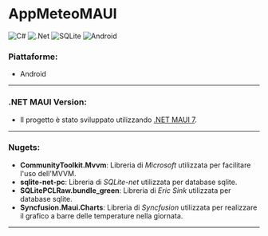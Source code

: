 # AppMeteoMAUI

![C#](https://img.shields.io/badge/c%23-%23239120.svg?style=for-the-badge&logo=c-sharp&logoColor=white)
![.Net](https://img.shields.io/badge/.NET-5C2D91?style=for-the-badge&logo=.net&logoColor=white)
![SQLite](https://img.shields.io/badge/sqlite-%2307405e.svg?style=for-the-badge&logo=sqlite&logoColor=white)
![Android](https://img.shields.io/badge/Android-3DDC84?style=for-the-badge&logo=android&logoColor=white)

### Piattaforme:
- Android
---
### .NET MAUI Version:
- Il progetto è stato sviluppato utilizzando [.NET MAUI 7](https://learn.microsoft.com/en-us/dotnet/maui/whats-new/dotnet-7?view=net-maui-7.0).
---
### Nugets:
- **CommunityToolkit.Mvvm**: Libreria di *Microsoft* utilizzata per facilitare l'uso dell'MVVM.
- **sqlite-net-pc**: Libreria di *SQLite-net* utilizzata per database sqlite.
- **SQLitePCLRaw.bundle_green**: Libreria di *Eric Sink* utilizzata per database sqlite.
- **Syncfusion.Maui.Charts**: Libreria di *Syncfusion* utilizzata per realizzare il grafico a barre delle temperature nella giornata.
---
